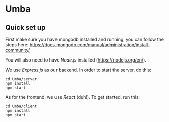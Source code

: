 # Umba

## Quick set up

First make sure you have mongodb installed and running, you can follow the steps here: https://docs.mongodb.com/manual/administration/install-community/

You will also need to have *Node.js* installed (https://nodejs.org/en/).

We use *Express.js* as our backend. In order to start the server, do this:

```
cd Umba/server
npm install
npm start
```

As for the frontend, we use *React* (duh!). To get started, run this:

```
cd Umba/client
npm install
npm start
```
